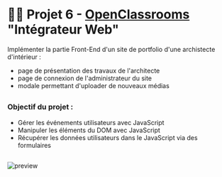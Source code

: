 # 👷‍♀️ Projet 6 - [OpenClassrooms](https://openclassrooms.com/fr/) "Intégrateur Web"
Implémenter la partie Front-End d'un site de portfolio d'une archistecte d'intérieur :
- page de présentation des travaux de l'architecte
- page de connexion de l'administrateur du site
- modale permettant d'uploader de nouveaux médias

##
### Objectif du projet : 
- Gérer les événements utilisateurs avec JavaScript
- Manipuler les éléments du DOM avec JavaScript
- Récupérer les données utilisateurs dans le JavaScript via des formulaires

##

![preview](https://github.com/Skies-Land/Projet_6_OpenClassrooms_-_Portfolio_Sophie_Bluel/assets/146822518/bee6e81d-e679-4721-92e7-f8fdc1fa33e8)
